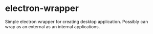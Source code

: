 # electron-wrapper
Simple electron wrapper for creating desktop application. Possibly can wrap as an external as an internal applications.
